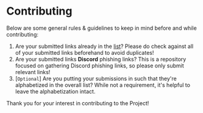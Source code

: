 # Contributing

Below are some general rules & guidelines to keep in mind before and while contributing:

1. Are your submitted links already in the [list](https://github.com/nikolaischunk/discord-phishing-links/blob/main/domain-list.json)? Please do check against all of your submitted links beforehand to avoid duplicates!
1. Are your submitted links **Discord** phishing links? This is a repository focused on gathering Discord phishing links, so please only submit relevant links!
1. [`Optional`] Are you putting your submissions in such that they're alphabetized in the overall list? While not a requirement, it's helpful to leave the alphabetization intact.

Thank you for your interest in contributing to the Project!